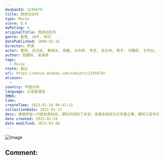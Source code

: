 ```yaml
---
doubanId: 2245679
title: 西游记后传
type: Movie
score: 8.0
myRating: 4
originalTitle: 西游记后传
genre: 剧情, 动作, 奇幻
datePublished: 2000-02-15
director: 李源
actor: 曹荣, 闾汉彪, 黄海冰, 吴健, 马杰林, 李京, 张志伟, 黑子, 马雅舒, 于月仙, 涓子, 于震, 邱悦, 傅羽嘉, 崔岱, 单联丽, 党同义, 郝一平, 曲敬国, 蒋瑞征, 拓娜娜
author: 钱雁秋, 吴承恩
tags:
  - Movie
state: 看过
url: https://movie.douban.com/subject/2245679/
aliases:
  - 
country: 中国大陆
language: 汉语普通话
IMDb: 
time: 
createTime: 2023-01-24 00:41:22
collectionDate: 2022-01-17
desc: 唐僧师徒一行取到真经后，顺利的回到了长安，本是天地间为之欢喜之事。哪知三百年后，佛祖圆寂之时，天地突生异变。魔教教头无天（黑子饰）突然降临到现场，占领要地灵山，自封为“无天佛祖”。且告知众妖：33年...
date created: 2023-01-24
date modified: 2023-03-08
---
```


![image](p2352750200.jpg)

Comment:
---
